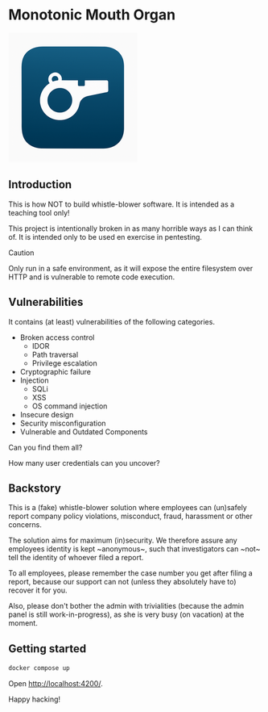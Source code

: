 # Monotonic Mouth Organ

![Logo](./logo-small.png)

## Introduction

This is how NOT to build whistle-blower software.
It is intended as a teaching tool only!

This project is intentionally broken in as many horrible ways as I can think of.
It is intended only to be used en exercise in pentesting.

> [!CAUTION]
> Only run in a safe environment, as it will expose the entire filesystem over
> HTTP and is vulnerable to remote code execution.

## Vulnerabilities

It contains (at least) vulnerabilities of the following categories.

- Broken access control
  - IDOR
  - Path traversal
  - Privilege escalation
- Cryptographic failure
- Injection
  - SQLi
  - XSS
  - OS command injection
- Insecure design
- Security misconfiguration
- Vulnerable and Outdated Components

Can you find them all?

How many user credentials can you uncover?

## Backstory

This is a (fake) whistle-blower solution where employees can (un)safely report
company policy violations, misconduct, fraud, harassment or other concerns.

The solution aims for maximum (in)security.
We therefore assure any employees identity is kept ~anonymous~, such that
investigators can ~not~ tell the identity of whoever filed a report.

To all employees, please remember the case number you get after filing a
report, because our support can not (unless they absolutely have to) recover it
for you.

Also, please don't bother the admin with trivialities (because the admin panel
is still work-in-progress), as she is very busy (on vacation) at the moment.

## Getting started

```sh
docker compose up
```

Open <http://localhost:4200/>.

Happy hacking!
